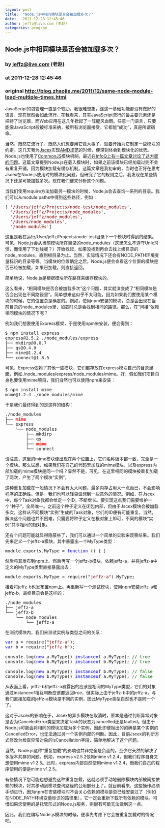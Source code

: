 ```yaml
---
layout: post
title:  "Node.js中相同模块是否会被加载多次？"
date:   2011-12-28 12:45:46
author: jeffz@live.com (老赵)
categories: program
---
```


## Node.js中相同模块是否会被加载多次？
### by jeffz@live.com (老赵)
### at 2011-12-28 12:45:46
### original <http://blog.zhaojie.me/2011/12/same-node-module-load-multiple-times.html>

<p>JavaScript的包管理一直是个软肋，我很难想象，连这一基础功能都没有做好的语言，现在居然会如此流行。在我看来，其实JavaScript流行的最主要元素还是把持了浏览器，而Web应用在这几年掀起了一阵腥风血雨。任意一门语言，只要能像JavaScript般被标准采纳，被所有浏览器接受，它都能“成功”，真是所谓宿命。</p>

<p>当然，既然它流行了，既然人们想要用它做大事了，就要开始为它制定一些模块的约定。这几天我为<a href="https://github.com/JeffreyZhao/jscex">Jscex</a>实现<a href="https://github.com/amdjs/amdjs-api/wiki/AMD">AMD规范</a>的时候，便深刻体会到模块化的优势。Node.js也使用了<a href="http://wiki.commonjs.org/">CommonJS</a>模块机制，最近<a href="http://www.infoq.com/cn/articles/nodejs-module-mechanism">在InfoQ上有一篇文章讨论了这方面的问题</a>。这篇文章提到Node.js在载入模块时，如果之前该模块已经加载过则不会有重复开销，因为模块加载有缓存机制。这篇文章是我初审的，当时也正好在思考Jscex在Node.js使用时的模块化问题，但研究了它的规则之后，我发现在某些情况下还是可能加载多次。现在我们便来分析这个问题。</p>

<p>当我们使用require方法加载另一模块的时候，Node.js会去查询一系列的目录。我们可以从module.paths中得到这些路径，例如：</p>

<pre>[ <span style="color:maroon">'/Users/jeffz/Projects/node-test/node_modules'</span>,
  <span style="color:maroon">'/Users/jeffz/Projects/node_modules'</span>,
  <span style="color:maroon">'/Users/jeffz/node_modules'</span>,
  <span style="color:maroon">'/Users/node_modules'</span>,
  <span style="color:maroon">'/node_modules'</span>]</pre>

<p>这里是我在运行/User/jeffz/Projects/node-test目录下一个模块时得到的结果。可见，Node.js会从当前模块所在目录的node_modules（这里怎么不遵守Unix习惯，而使用了下划线呢？）开始找起，如果没找到再会去找上级目录的node_modules，直到根目录为止。当然，实际情况下还会有NODE_PATH环境变量标识的目录等等。当模块的位置确定之后，Node.js便会查看这个位置的模块是否已经被加载，如果已加载，则直接返回。</p>

<p>简单地说，Node.js是根据模块所在路径来缓存模块的。</p>

<p>这么看来，“相同模块是否会被加载多次”这个问题，其实就演变成了“相同模块是否会出现在不同路径里”。简单想来这似乎不太可能，因为如果我们要使用某个模块的时候，它的位置总是确定的。例如，使用npm安装的模块，总是会出现在当前目录的node_modules里，加载时总是会找到相同的路径。那么，在“间接”依赖相同模块的情况下呢？</p>

<p>例如我们想要使用Express框架，于是使用npm来安装，便会得到：</p>

<pre>$ npm install express
express@2.5.2 ./node_modules/express 
├── mkdirp@0.0.7
├── qs@0.4.0
├── mime@1.2.4
└── connect@1.8.5</pre>

<p>可见，Express依赖了其他一些模块，它们都存放在express模块自己的目录里面，例如./node_modules/express/node_modules/mime。好，假如我们项目自身也要使用mime项目，我们自然也可以使用npm来安装：</p>

<pre>$ npm install mime
mime@1.2.4 ./node_modules/mime </pre>

<p>于是我们最终得到的是这样的结构：</p>

<pre>./node_modules
├── <span style="color:red"><strong>mime</strong></span>
└── express
    └── node_modules
        ├── mkdirp
        ├── qs
        ├── <span style="color:red"><strong>mime</strong></span>
        └── connect</pre>

<p>请注意，这里的mime模块便出现在两个位置上，它们名称版本都一致，完全是一个模块。那么试想，如果我们在自己的代码里加载的mime模块，以及express内部加载的mime模块是同一个吗？显然不是，可见，在这里相同的模块被重复加载了两次，产生了两个模块“实例”。</p>

<p>这种重复加载在一般情况下不会有太大问题，最多内存占用大一点而已，不会影响程序的正确性。但是，我们也可以轻易设想到一些意外的情况。例如，在Jscex中，每个Task对象我都会给定一个ID，不断增长。要实现这点我们需要维护一个“种子”，全局唯一。之前这个种子定义在闭包内部，但由于Jscex模块会被加载多次，这样从不同模块“实例”生成的Task对象，它们的ID便有可能重复。当然，解决这个问题也并不困难，只需要将种子定义在根对象上即可，不同的模块“实例”共享相同的根对象。</p>

<p>还有个问题可能就显得隐蔽些了，我们可以通过一个简单的实验来观察结果。我们先来定义一个jeffz-a模块，其中暴露出一个MyType类型：</p>

<pre>module.exports.MyType = <span style="color:blue">function </span>() { }</pre>

<p>然后将其发布到npm上。然后再写一个jeffz-b模块，依赖jeffz-a，并将jeffz-a中定义的MyType类型直接暴露出去：</p>

<pre>module.exports.MyType = require(<span style="color:maroon">&quot;jeffz-a&quot;</span>).MyType;</pre>

<p>接着将jeffz-b也发布置npm上。再重新写一个测试模块，使用npm安装jeffz-a和jeffz-b，最终目录会是这样的：</p>

<pre>./node_modules
├── jeffz-a
└── jeffz-b
    └── node_modules
        └── jeffz-a</pre>

<p>在测试模块内，我们来测试实例与类型之间的关系：</p>

<pre><span style="color:blue">var </span>a = require(<span style="color:maroon">&quot;jeffz-a&quot;</span>);
<span style="color:blue">var </span>b = require(<span style="color:maroon">&quot;jeffz-b&quot;</span>);

console.log(<span style="color:blue">new </span>a.MyType() <span style="color:blue">instanceof </span>a.MyType); <span style="color:#006400">// true</span>
console.log(<span style="color:blue">new </span>b.MyType() <span style="color:blue">instanceof </span>b.MyType); <span style="color:#006400">// true</span>

console.log(<span style="color:blue">new </span>a.MyType() <span style="color:blue">instanceof </span>b.MyType); <span style="color:#006400">// false</span>
console.log(<span style="color:blue">new </span>b.MyType() <span style="color:blue">instanceof </span>a.MyType); <span style="color:#006400">// false</span></pre>

<p>从表面上看，jeffz-b和jeffz-a暴露出的应该是相同的MyType类型，它们的对象通过instanceof相互判断应该都返回true，但实际上由于jeffz-b中的jeffz-a，与我们直接加载的jeffz-a模块是不同的实例，因此MyType类型自然也不是同一个了。</p>

<p>这对于Jscex的影响在于，Jscex的异步模块在取消时，原本是通过判断异常对象是否为CanceledError类型来决定Task的状态为cancelled还是faulted。但由于Node.js可能会将相同的模块加载为多个实例，因此即便抛出的的确是某个实例的CancelledError，也无法通过另一个实例内部的判断。因此，目前Jscex的判断方式修改为检查异常对象的isCancellation字段，简单地解决了这个问题。</p>

<p>当然，Node.js这种“重复加载”的影响也并非完全是负面的，至少它天然的解决了多版本共存的问题。例如，express v2.5.2依赖mime v1.2.4，但我们程序自身又想使用mime v1.2.5。此时，express内部自然使用mime v1.2.4，而我们自己的程序使用的便是mime v1.2.5。</p>

<p>有些情况下您可能也想避免这种重复加载，这就必须手动地删除模块内部被间接依赖的模块，将其移动到模块查询路径的公用部分上了。就目前看来，这些操作必须手动进行，因为npm在安装模块时不会关心依赖的模块是否已经安装过了（例如在NODE_PATH环境变量标识的路径里），它一定会重新下载所有依赖的模块。可惜如果您使用的是托管形式的Node.js服务，则很有可能无法做到这一点。</p>

<p>因此，我们在编写Node.js模块的时候，便事先考虑下它会被重复加载时的情况吧。</p>